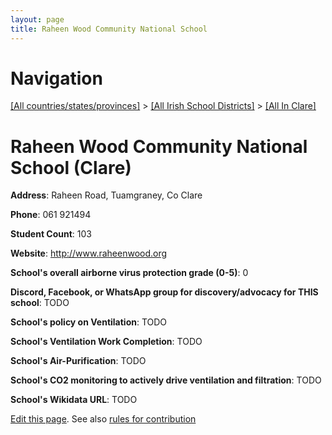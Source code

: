 ```yaml
---
layout: page
title: Raheen Wood Community National School
---
```

# Navigation

[[All countries/states/provinces]](../../..) > [[All Irish School Districts]](../..) > [[All In Clare]](..)

# Raheen Wood Community National School (Clare)

**Address**: Raheen Road, Tuamgraney, Co Clare

**Phone**: 061 921494

**Student Count**: 103

**Website**: <http://www.raheenwood.org>

**School's overall airborne virus protection grade (0-5)**: 0

**Discord, Facebook, or WhatsApp group for discovery/advocacy for THIS school**: TODO

**School's policy on Ventilation**: TODO

**School's Ventilation Work Completion**: TODO

**School's Air-Purification**: TODO

**School's CO2 monitoring to actively drive ventilation and filtration**: TODO

**School's Wikidata URL**: TODO


[Edit this page](https://github.com/ventilate-schools/Ireland/edit/main/./Clare/Raheen_Wood_Community_National_School.md). See also [rules for contribution](../../../contribution-rules/)